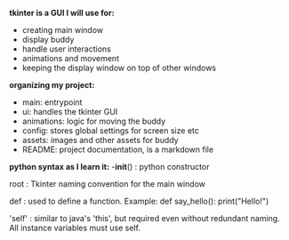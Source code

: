 
 **tkinter is a GUI I will use for:**
 - creating main window
 - display buddy
 - handle user interactions
 - animations and movement
 - keeping the display window on top of other windows
 
**organizing my project:**
 - main: entrypoint
 - ui: handles the tkinter GUI
 - animations: logic for moving the buddy
 - config: stores global settings for screen size etc
 - assets: images and other assets for buddy
 - README: project documentation, is a markdown file

**python syntax as I learn it:** 
-__init__() : python constructor

root : Tkinter naming convention for the main window 

def : used to define a function. 
    Example: 
def say_hello():
    print("Hello!")

'self' : similar to java's 'this', but required even without redundant naming. 
All instance variables must use self. 


                
